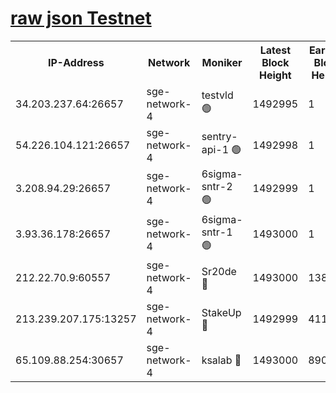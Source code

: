 
[raw json Testnet](https://rpc-check.sget.stavr.tech/sget/rpc-sget-result.json)
=


<table><tr><th>IP-Address</th><th>Network</th><th>Moniker</th><th>Latest Block Height</th><th>Earliest Block Height</th><th>Catching Up</th><th>Tx Index</th><th>Voting Power</th><th>Scan Time</th></tr><tr><td>34.203.237.64:26657</td><td>sge-network-4</td><td>testvld 🟢</td><td>1492995</td><td>1</td><td>False</td><td>on</td><td>0</td><td>2024-02-09T18:03:58.393236018UTC</td></tr><tr><td>54.226.104.121:26657</td><td>sge-network-4</td><td>sentry-api-1 🟢</td><td>1492998</td><td>1</td><td>False</td><td>on</td><td>0</td><td>2024-02-09T18:04:13.368109462UTC</td></tr><tr><td>3.208.94.29:26657</td><td>sge-network-4</td><td>6sigma-sntr-2 🟢</td><td>1492999</td><td>1</td><td>False</td><td>on</td><td>0</td><td>2024-02-09T18:04:23.381320973UTC</td></tr><tr><td>3.93.36.178:26657</td><td>sge-network-4</td><td>6sigma-sntr-1 🟢</td><td>1493000</td><td>1</td><td>False</td><td>on</td><td>0</td><td>2024-02-09T18:04:26.014785694UTC</td></tr><tr><td>212.22.70.9:60557</td><td>sge-network-4</td><td>Sr20de 🔴</td><td>1493000</td><td>138001</td><td>False</td><td>on</td><td>104</td><td>2024-02-09T18:04:28.871133923UTC</td></tr><tr><td>213.239.207.175:13257</td><td>sge-network-4</td><td>StakeUp 🔴</td><td>1492999</td><td>411001</td><td>False</td><td>off</td><td>100</td><td>2024-02-09T18:04:22.423145994UTC</td></tr><tr><td>65.109.88.254:30657</td><td>sge-network-4</td><td>ksalab 🔴</td><td>1493000</td><td>890001</td><td>False</td><td>off</td><td>1934</td><td>2024-02-09T18:04:26.332974134UTC</td></tr></table>
